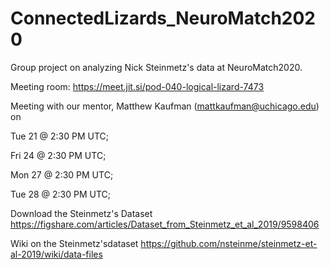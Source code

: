 # ConnectedLizards_NeuroMatch2020
Group project on analyzing Nick Steinmetz's data at NeuroMatch2020.

Meeting room: https://meet.jit.si/pod-040-logical-lizard-7473

Meeting with our mentor, Matthew Kaufman (mattkaufman@uchicago.edu) on 

  Tue 21 @ 2:30 PM UTC; 
  
  Fri 24 @ 2:30 PM UTC; 
  
  Mon 27 @ 2:30 PM UTC; 
  
  Tue 28 @ 2:30 PM UTC; 
  
Download the Steinmetz's Dataset https://figshare.com/articles/Dataset_from_Steinmetz_et_al_2019/9598406

Wiki on the Steinmetz'sdataset https://github.com/nsteinme/steinmetz-et-al-2019/wiki/data-files
